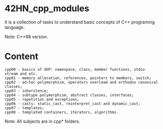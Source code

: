 # 42HN_cpp_modules

It is a collection of tasks to understand basic concepts of C++ programing language.

Note:
    C++98 version.

# Content

    cpp00 - basics of OOP: namespace, class, member functions, stdio stream and etc.
    cpp01 - memory allocation, references, pointers to members, switch;
    cpp02 - ad-hoc polymorphism, operators overload and orthodox canonical classes;
    cpp03 - inheritence;
    cpp04 - subtype polymorphism, abstract classes, interfaces;
    cpp05 - repetition and exceptions;
    cpp06 - casts: static_cast, reinterpret_cast and dynamic_cast;
    cpp07 - templates;
    cpp08 - templated containers, iterators, algorithms.
Note:
  All subjects are in cpp* folders.
